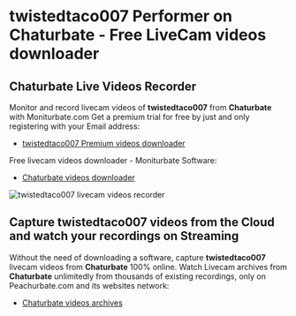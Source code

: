 # twistedtaco007 Performer on Chaturbate - Free LiveCam videos downloader

## Chaturbate Live Videos Recorder

Monitor and record livecam videos of **twistedtaco007** from **Chaturbate** with Moniturbate.com
Get a premium trial for free by just and only registering with your Email address:
* [twistedtaco007 Premium videos downloader](https://moniturbate.com/request-demo-licence-key.html)

Free livecam videos downloader - Moniturbate Software:
* [Chaturbate videos downloader](https://moniturbate.com/moniturbate-download-software.html)

![twistedtaco007 livecam videos recorder](https://peachurnet.com/templates/moniturbate-software.png)


## Capture twistedtaco007 videos from the Cloud and watch your recordings on Streaming

Without the need of downloading a software, capture **twistedtaco007** livecam videos from **Chaturbate** 100% online.
Watch Livecam archives from **Chaturbate** unlimitedly from thousands of existing recordings, only on Peachurbate.com and its websites network:
* [Chaturbate videos archives](https://peachurnet.com/)